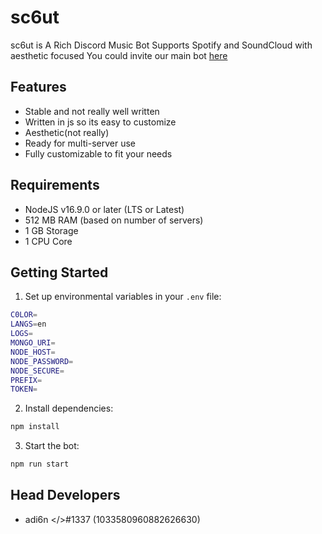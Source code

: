 # sc6ut

sc6ut is A Rich Discord Music Bot Supports Spotify and SoundCloud with aesthetic focused
You could invite our main bot [here](https://whxyu.space/invite)
## Features
- Stable and not really well written
- Written in js so its easy to customize
- Aesthetic(not really)
-  Ready for multi-server use
- Fully customizable to fit your needs

## Requirements

-  NodeJS v16.9.0 or later (LTS or Latest)
-  512 MB RAM (based on number of servers)
-  1 GB Storage
-  1 CPU Core

## Getting Started

1. Set up environmental variables in your `.env` file:

```bash
C0LOR=
LANGS=en
LOGS=
MONGO_URI=
NODE_HOST=
NODE_PASSWORD=
NODE_SECURE=
PREFIX=
TOKEN=
```

2. Install dependencies:

```bash
npm install
```


3. Start the bot:

```bash
npm run start
```

## Head Developers
- adi6n </>#1337 (1033580960882626630)
